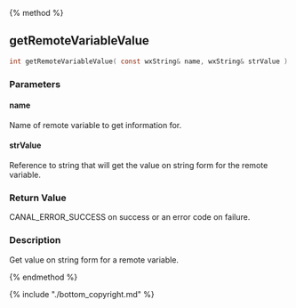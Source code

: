 
{% method %}
## getRemoteVariableValue

```c
int getRemoteVariableValue( const wxString& name, wxString& strValue )
```

### Parameters

#### name
Name of remote variable to get information for.

#### strValue
Reference to string that will get the value on string form for the remote variable.

### Return Value
CANAL_ERROR_SUCCESS on success or an error code on failure. 

### Description
Get value on string form for a remote variable. 

{% endmethod %}

{% include "./bottom_copyright.md" %}